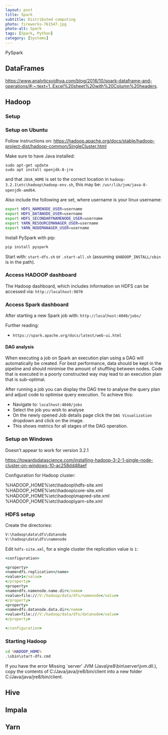 ```yaml
---
layout: post
title: Spark
subtitle: Distributed computing
photo: fireworks-761547.jpg
photo-alt: Spark
tags: [Spark, Python]
category: [Systems]
---
```



PySpark

## DataFrames

https://www.analyticsvidhya.com/blog/2016/10/spark-dataframe-and-operations/#:~:text=1.,Excel%20sheet%20with%20Column%20headers.


## Hadoop

### Setup

### Setup on Ubuntu

Follow instructions on: https://hadoop.apache.org/docs/stable/hadoop-project-dist/hadoop-common/SingleCluster.html

Make sure to have Java installed:
```
sudo apt-get update
sudo apt install openjdk-8-jre
```
and that `JAVA_HOME` is set to the correct location in `hadoop-3.2.1\etc\hadoop\hadoop-env.sh`, this may be: `/usr/lib/jvm/java-8-openjdk-amd64`.

Also include the following are set, where username is your linux username:
```bash
export HDFS_NAMENODE_USER=username
export HDFS_DATANODE_USER=username
export HDFS_SECONDARYNAMENODE_USER=username
export YARN_RESOURCEMANAGER_USER=username
export YARN_NODEMANAGER_USER=username
```

Install PySpark with pip:
```bash
pip install pyspark
```


Start with: `start-dfs.sh` or `.start-all.sh` (assuming `$HADOOP_INSTALL/sbin` is in the path). 

### Access HADOOP dashboard

The Hadoop dashboard, which includes information on HDFS can be accessed via:
```http://localhost:9870```

### Access Spark dashboard

After starting a new Spark job with:
```http://localhost:4040/jobs/```

Further reading:
- `https://spark.apache.org/docs/latest/web-ui.html`


#### DAG analysis

When executing a job on Spark an execution plan using a DAG will automatically be created. For best performance, data should be kept in the pipeline and should minimise the amount of shuffling between nodes. Code that is executed in a poorly constructed way may lead to an execution plan that is sub-optimal.

After running a job you can display the DAG tree to analyse the query plan and adjust code to optimise query execution. To achieve this:
- Navigate to: `localhost:4040/jobs`
- Select the job you wish to analyse
- On the newly opened Job details page click the `DAG Visualization` dropdown and click on the image.
- This shows metrics for all stages of the DAG operation. 


### Setup on Windows

Doesn't appear to work for version 3.2.1

https://towardsdatascience.com/installing-hadoop-3-2-1-single-node-cluster-on-windows-10-ac258dd48aef

Configuration for Hadoop cluster:

%HADOOP_HOME%\etc\hadoop\hdfs-site.xml
%HADOOP_HOME%\etc\hadoop\core-site.xml
%HADOOP_HOME%\etc\hadoop\mapred-site.xml
%HADOOP_HOME%\etc\hadoop\yarn-site.xml

### HDFS setup
Create the directories:
```cmd
V:\hadoop\data\dfs\datanode
V:\hadoop\data\dfs\namenode
```

Edit `hdfs-site.xml`, for a single cluster the replication value is `1`:

```cmd
<configuration>

<property>
<name>dfs.replication</name>
<value>1</value>
</property>
<property>
<name>dfs.namenode.name.dir</name>
<value>file:///V:/hadoop/data/dfs/namenode</value>
</property>
<property>
<name>dfs.datanode.data.dir</name>
<value>file:///V:/hadoop/data/dfs/datanode</value>
</property>

</configuration>
```
### Starting Hadoop

```cmd
cd %HADOOP_HOME%
.\sbin\start-dfs.cmd
```

If you have the error Missing `server' JVM (Java\jre8\bin\server\jvm.dll.), copy the contents of C:/Java/java/jre8/bin/client into a new folder C:/Java/java/jre8/bin/client. 


## Hive

## Impala

## Yarn

